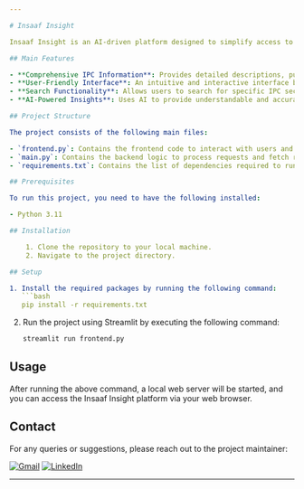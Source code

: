 ```yaml
---

# Insaaf Insight

Insaaf Insight is an AI-driven platform designed to simplify access to legal information, specifically the Indian Penal Code (IPC). This platform aims to democratize legal knowledge, making it accessible and understandable to everyone, regardless of their legal expertise. The project provides detailed information on various sections of the IPC, including descriptions, punishments, and relevant Q&A pairs.

## Main Features

- **Comprehensive IPC Information**: Provides detailed descriptions, punishments, and Q&A for all sections of the Indian Penal Code.
- **User-Friendly Interface**: An intuitive and interactive interface built with Streamlit for easy access to legal information.
- **Search Functionality**: Allows users to search for specific IPC sections and get relevant information quickly.
- **AI-Powered Insights**: Uses AI to provide understandable and accurate legal information.

## Project Structure

The project consists of the following main files:

- `frontend.py`: Contains the frontend code to interact with users and display the information.
- `main.py`: Contains the backend logic to process requests and fetch relevant data.
- `requirements.txt`: Contains the list of dependencies required to run the project.

## Prerequisites

To run this project, you need to have the following installed:

- Python 3.11

## Installation

    1. Clone the repository to your local machine.
    2. Navigate to the project directory.

## Setup

1. Install the required packages by running the following command:
   ```bash
   pip install -r requirements.txt
   ```

2. Run the project using Streamlit by executing the following command:
   ```bash
   streamlit run frontend.py
   ```

## Usage

After running the above command, a local web server will be started, and you can access the Insaaf Insight platform via your web browser.

## Contact

For any queries or suggestions, please reach out to the project maintainer:

[![Gmail](https://upload.wikimedia.org/wikipedia/commons/thumb/4/4e/Gmail_Icon.png/50px-Gmail_Icon.png)](mailto:mukulchaudhary870@gmail.com) [![LinkedIn](https://upload.wikimedia.org/wikipedia/commons/thumb/e/e9/Linkedin_icon.svg/50px-Linkedin_icon.svg.png)](https://www.linkedin.com/in/mukul-613866201/)

---
```

